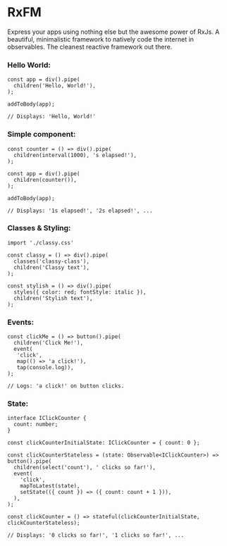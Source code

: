 # RxFM

Express your apps using nothing else but the awesome power of RxJs. A beautiful, minimalistic framework to natively code the internet in observables. The cleanest reactive framework out there.

 ### Hello World:
```
const app = div().pipe(
  children('Hello, World!'),
);

addToBody(app);

// Displays: 'Hello, World!'
```

 ### Simple component:
```
const counter = () => div().pipe(
  children(interval(1000), 's elapsed!'),
);

const app = div().pipe(
  children(counter()),
);

addToBody(app);

// Displays: '1s elapsed!', '2s elapsed!', ...
```

### Classes & Styling:
```
import './classy.css'

const classy = () => div().pipe(
  classes('classy-class'),
  children('Classy text'),
);

const stylish = () => div().pipe(
  styles({ color: red; fontStyle: italic }),
  children('Stylish text'),
);
```

### Events:
```
const clickMe = () => button().pipe(
  children('Click Me!'),
  event(
   'click',
   map(() => 'a click!'),
   tap(console.log)),
);

// Logs: 'a click!' on button clicks.
```

### State:
```
interface IClickCounter {
  count: number;
}

const clickCounterInitialState: IClickCounter = { count: 0 };

const clickCounterStateless = (state: Observable<IClickCounter>) => button().pipe(
  children(select('count'), ' clicks so far!'),
  event(
    'click',
    mapToLatest(state),
    setState(({ count }) => ({ count: count + 1 })),
  ),
);

const clickCounter = () => stateful(clickCounterInitialState, clickCounterStateless);

// Displays: '0 clicks so far!', '1 clicks so far!', ...
```
